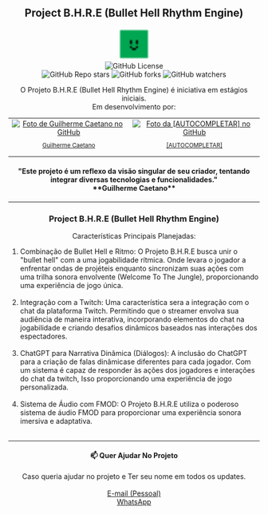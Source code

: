 <h2 align="center">
  Project B.H.R.E (Bullet Hell Rhythm Engine)
</h2>

<p align="center">
  <img src="icon.png" width="64" height="64"/>
  </br>
  <img alt="GitHub License" src="https://img.shields.io/github/license/xinguhe/Project-B.H.R.E">
  </br>
  <img alt="GitHub Repo stars" src="https://img.shields.io/github/stars/xinguhe/Project-B.H.R.E">
  <img alt="GitHub forks" src="https://img.shields.io/github/forks/xinguhe/Project-B.H.R.E">
  <img alt="GitHub watchers" src="https://img.shields.io/github/watchers/xinguhe/Project-B.H.R.E">
</p>

<p align="center">
  O Projeto B.H.R.E (Bullet Hell Rhythm Engine) é iniciativa em estágios iniciais. </br> Em desenvolvimento por: 
</p>

<table align="center">
  <tr>
    <td align="center">
      <a href="#">
        <img src="https://avatars.githubusercontent.com/u/70610129?v=4" width="100px;" alt="Foto de Guilherme Caetano no GitHub"/><br>
        <sub>
          <p>Guilherme Caetano</p>
        </sub>
      </a>
    </td>
    <td align="center">
      <a href="#">
        <img src="https://avatars.githubusercontent.com/u/135547442?s=400&u=5914b882baf6761acc75d72bea647096656ac7f8&v=4" width="100px;" alt="Foto da [AUTOCOMPLETAR] no GitHub"/><br>
        <sub>
          <p>[AUTOCOMPLETAR]</p>
        </sub>
      </a>
    </td>
  </tr>
</table>

<h4 align="center">
  "Este projeto é um reflexo da visão singular de seu criador, tentando integrar diversas tecnologias e funcionalidades."
  </br>
  **Guilherme Caetano**
</h4>

<hr>

<h3 align="center">
  Project B.H.R.E (Bullet Hell Rhythm Engine)
</h3>

<p align="center">Características Principais Planejadas: </p>

<p align="justify">
  <ol>
    <li>
      Combinação de Bullet Hell e Ritmo: O Projeto B.H.R.E busca unir o "bullet hell" com a uma jogabilidade rítmica. Onde levara o jogador a enfrentar ondas de projéteis enquanto
      sincronizam suas ações com uma trilha sonora envolvente (Welcome To The Jungle), proporcionando uma experiência de jogo única.
    </li>
    </br>
    <li>
      Integração com a Twitch: Uma característica sera a integração com o chat da plataforma Twitch. Permitindo que o streamer envolva sua audiência de maneira interativa, incorporando elementos do
      chat na jogabilidade e criando desafios dinâmicos baseados nas interações dos espectadores.
    </li>
    </br>
    <li>
      ChatGPT para Narrativa Dinâmica (Diálogos): A inclusão do ChatGPT para a criação de falas dinâmicase diferentes para cada jogador. Com um sistema é capaz de responder às ações dos jogadores e 
      interações do chat da twitch, Isso proporcionando uma experiência de jogo personalizada.
    </li>
    </br>
    <li>
      Sistema de Áudio com FMOD: O Projeto B.H.R.E utiliza o poderoso sistema de áudio FMOD para proporcionar uma experiência sonora imersiva e adaptativa.
    </li>
    </br>
  </ol>
</p>

<hr>

<h4 align="center">
  📫 Quer Ajudar No Projeto
</h4>

<p align="center">
  Caso queria ajudar no projeto e Ter seu nome em todos os updates. 
  </br></br>
  <a href="guilhermecaetanno87123@gmail.com">E-mail (Pessoal)</a></br>
  <a href="https://api.whatsapp.com/send/?phone=%2B5534996386599&text=Ol%C3%A1%2C+XinguheProd&type=phone_number&app_absent=0">WhatsApp</a></br>
</p>

